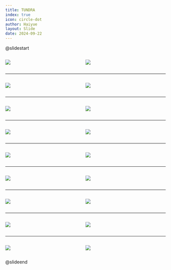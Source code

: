 ```yaml
---
title: TUNDRA
index: true
icon: circle-dot
author: Haiyue
layout: Slide
date: 2024-09-22
---
```

 
@slidestart

<div style="display:flex">
<div style="flex:1">

![](https://raw.githubusercontent.com/yclord/reading/refs/heads/master/english/Level-U/TUNDRA/001.webp)
</div>
<div style="flex:1">

![](https://raw.githubusercontent.com/yclord/reading/refs/heads/master/english/Level-U/TUNDRA/002.webp)
</div>
</div>

---

<div style="display:flex">
<div style="flex:1">

![](https://raw.githubusercontent.com/yclord/reading/refs/heads/master/english/Level-U/TUNDRA/003.webp)
</div>
<div style="flex:1">

![](https://raw.githubusercontent.com/yclord/reading/refs/heads/master/english/Level-U/TUNDRA/004.webp)
</div>
</div>

---

<div style="display:flex">
<div style="flex:1">

![](https://raw.githubusercontent.com/yclord/reading/refs/heads/master/english/Level-U/TUNDRA/005.webp)
</div>
<div style="flex:1">

![](https://raw.githubusercontent.com/yclord/reading/refs/heads/master/english/Level-U/TUNDRA/006.webp)
</div>
</div>

---

<div style="display:flex">
<div style="flex:1">

![](https://raw.githubusercontent.com/yclord/reading/refs/heads/master/english/Level-U/TUNDRA/007.webp)
</div>
<div style="flex:1">

![](https://raw.githubusercontent.com/yclord/reading/refs/heads/master/english/Level-U/TUNDRA/008.webp)
</div>
</div>

---

<div style="display:flex">
<div style="flex:1">

![](https://raw.githubusercontent.com/yclord/reading/refs/heads/master/english/Level-U/TUNDRA/009.webp)
</div>
<div style="flex:1">

![](https://raw.githubusercontent.com/yclord/reading/refs/heads/master/english/Level-U/TUNDRA/010.webp)
</div>
</div>

---

<div style="display:flex">
<div style="flex:1">

![](https://raw.githubusercontent.com/yclord/reading/refs/heads/master/english/Level-U/TUNDRA/011.webp)
</div>
<div style="flex:1">

![](https://raw.githubusercontent.com/yclord/reading/refs/heads/master/english/Level-U/TUNDRA/012.webp)
</div>
</div>

---

<div style="display:flex">
<div style="flex:1">

![](https://raw.githubusercontent.com/yclord/reading/refs/heads/master/english/Level-U/TUNDRA/013.webp)
</div>
<div style="flex:1">

![](https://raw.githubusercontent.com/yclord/reading/refs/heads/master/english/Level-U/TUNDRA/014.webp)
</div>
</div>

---

<div style="display:flex">
<div style="flex:1">

![](https://raw.githubusercontent.com/yclord/reading/refs/heads/master/english/Level-U/TUNDRA/015.webp)
</div>
<div style="flex:1">

![](https://raw.githubusercontent.com/yclord/reading/refs/heads/master/english/Level-U/TUNDRA/016.webp)
</div>
</div>

---

<div style="display:flex">
<div style="flex:1">

![](https://raw.githubusercontent.com/yclord/reading/refs/heads/master/english/Level-U/TUNDRA/017.webp)
</div>
<div style="flex:1">

![](https://raw.githubusercontent.com/yclord/reading/refs/heads/master/english/Level-U/TUNDRA/018.webp)
</div>
</div>

@slideend